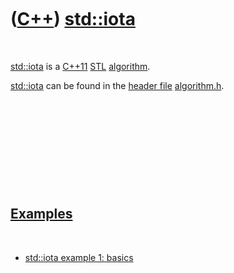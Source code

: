 
 

 

 

 

 

([C++](Cpp.md)) [std::iota](CppStdIota.md)
============================================

 

[std::iota](CppStdIota.md) is a [C++11](Cpp11.md) [STL](CppStl.md)
[algorithm](CppAlgorithm.md).

[std::iota](CppStdIota.md) can be found in the [header
file](CppHeaderFile.md) [algorithm.h](CppAlgorithmH.md).

 

 

 

 

 

[Examples](CppExample.md)
--------------------------

 

-   [std::iota example 1: basics](CppStdIotaExample1.md)

 

 

 

 

 

 

